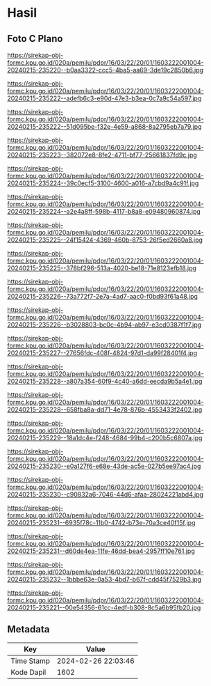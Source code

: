 # Hasil

## Foto C Plano

https://sirekap-obj-formc.kpu.go.id/020a/pemilu/pdpr/16/03/22/20/01/1603222001004-20240215-235220--b0aa3322-ccc5-4ba5-aa69-3de19c2850b6.jpg

https://sirekap-obj-formc.kpu.go.id/020a/pemilu/pdpr/16/03/22/20/01/1603222001004-20240215-235222--adefb6c3-e90d-47e3-b3ea-0c7a9c54a597.jpg

https://sirekap-obj-formc.kpu.go.id/020a/pemilu/pdpr/16/03/22/20/01/1603222001004-20240215-235222--51d095be-f32e-4e59-a868-8a2795eb7a79.jpg

https://sirekap-obj-formc.kpu.go.id/020a/pemilu/pdpr/16/03/22/20/01/1603222001004-20240215-235223--382072e8-8fe2-4711-bf77-25661837fd9c.jpg

https://sirekap-obj-formc.kpu.go.id/020a/pemilu/pdpr/16/03/22/20/01/1603222001004-20240215-235224--39c0ecf5-3100-4600-a016-a7cbd9a4c91f.jpg

https://sirekap-obj-formc.kpu.go.id/020a/pemilu/pdpr/16/03/22/20/01/1603222001004-20240215-235224--a2e4a8ff-598b-4117-b8a8-e09480960874.jpg

https://sirekap-obj-formc.kpu.go.id/020a/pemilu/pdpr/16/03/22/20/01/1603222001004-20240215-235225--24f15424-4369-460b-8753-26f5ed2660a8.jpg

https://sirekap-obj-formc.kpu.go.id/020a/pemilu/pdpr/16/03/22/20/01/1603222001004-20240215-235225--378bf296-513a-4020-be18-71e8123efb18.jpg

https://sirekap-obj-formc.kpu.go.id/020a/pemilu/pdpr/16/03/22/20/01/1603222001004-20240215-235226--73a772f7-2e7a-4ad7-aac0-f0bd93f61a48.jpg

https://sirekap-obj-formc.kpu.go.id/020a/pemilu/pdpr/16/03/22/20/01/1603222001004-20240215-235226--b3028803-bc0c-4b94-ab97-e3cd0387f1f7.jpg

https://sirekap-obj-formc.kpu.go.id/020a/pemilu/pdpr/16/03/22/20/01/1603222001004-20240215-235227--27656fdc-408f-4824-97d1-da99f28401f4.jpg

https://sirekap-obj-formc.kpu.go.id/020a/pemilu/pdpr/16/03/22/20/01/1603222001004-20240215-235228--a807a354-60f9-4c40-a6dd-eecda9b5a4e1.jpg

https://sirekap-obj-formc.kpu.go.id/020a/pemilu/pdpr/16/03/22/20/01/1603222001004-20240215-235228--658fba8a-dd71-4e78-876b-4553433f2402.jpg

https://sirekap-obj-formc.kpu.go.id/020a/pemilu/pdpr/16/03/22/20/01/1603222001004-20240215-235229--18a1dc4e-f248-4684-99b4-c200b5c6807a.jpg

https://sirekap-obj-formc.kpu.go.id/020a/pemilu/pdpr/16/03/22/20/01/1603222001004-20240215-235230--e0a127f6-e68e-43de-ac5e-027b5ee97ac4.jpg

https://sirekap-obj-formc.kpu.go.id/020a/pemilu/pdpr/16/03/22/20/01/1603222001004-20240215-235230--c90832a6-7046-44d6-afaa-28024221abd4.jpg

https://sirekap-obj-formc.kpu.go.id/020a/pemilu/pdpr/16/03/22/20/01/1603222001004-20240215-235231--6935f78c-11b0-4742-b73e-70a3ce40f15f.jpg

https://sirekap-obj-formc.kpu.go.id/020a/pemilu/pdpr/16/03/22/20/01/1603222001004-20240215-235231--d60de4ea-11fe-46dd-bea4-2957ff10e761.jpg

https://sirekap-obj-formc.kpu.go.id/020a/pemilu/pdpr/16/03/22/20/01/1603222001004-20240215-235232--1bbbe63e-0a53-4bd7-b67f-cdd45f7529b3.jpg

https://sirekap-obj-formc.kpu.go.id/020a/pemilu/pdpr/16/03/22/20/01/1603222001004-20240215-235221--00e54356-61cc-4edf-b308-8c5a6b95fb20.jpg


## Metadata

| Key        | Value               |
| ---------- | ------------------- |
| Time Stamp | 2024-02-26 22:03:46 |
| Kode Dapil | 1602                |



